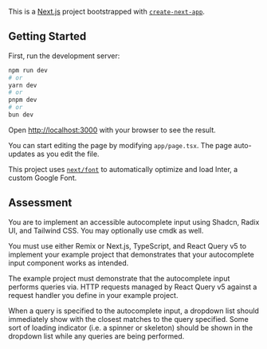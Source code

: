This is a [Next.js](https://nextjs.org/) project bootstrapped with [`create-next-app`](https://github.com/vercel/next.js/tree/canary/packages/create-next-app).

## Getting Started

First, run the development server:

```bash
npm run dev
# or
yarn dev
# or
pnpm dev
# or
bun dev
```

Open [http://localhost:3000](http://localhost:3000) with your browser to see the result.

You can start editing the page by modifying `app/page.tsx`. The page auto-updates as you edit the file.

This project uses [`next/font`](https://nextjs.org/docs/basic-features/font-optimization) to automatically optimize and load Inter, a custom Google Font.

## Assessment

You are to implement an accessible autocomplete input using Shadcn, Radix UI, and Tailwind CSS. You may optionally use cmdk as well.

You must use either Remix or Next.js, TypeScript, and React Query v5 to implement your example project that demonstrates that your autocomplete input component works as intended.

The example project must demonstrate that the autocomplete input performs queries via. HTTP requests managed by React Query v5 against a request handler you define in your example project.

When a query is specified to the autocomplete input, a dropdown list should immediately show with the closest matches to the query specified. Some sort of loading indicator (i.e. a spinner or skeleton) should be shown in the dropdown list while any queries are being performed.
